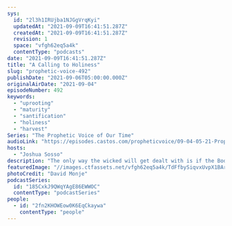```yaml
---
sys:
  id: "2l3h1IRUjba1NJGgVrqKyi"
  updatedAt: "2021-09-09T16:41:51.287Z"
  createdAt: "2021-09-09T16:41:51.287Z"
  revision: 1
  space: "vfgh62eq5a4k"
  contentType: "podcasts"
date: "2021-09-09T16:41:51.287Z"
title: "A Calling to Holiness"
slug: "prophetic-voice-492"
publishDate: "2021-09-06T05:00:00.000Z"
originalAirDate: "2021-09-04"
episodeNumber: 492
keywords:
  - "uprooting"
  - "maturity"
  - "santification"
  - "holiness"
  - "harvest"
Series: "The Prophetic Voice of Our Time"
audioLink: "https://episodes.castos.com/propheticvoice/09-04-05-21-Prophetic-Voice-of-our-Time-[mixdown].mp3"
hosts:
  - "Joshua Sosso"
description: "The only way the wicked will get dealt with is if the Body of Christ reaches full maturity and produces righteous fruit. We need to be sanctified and holy to do what God has called us to do. The sanctification and holiness comes first, and the supernatural will come by our obedience."
featuredImage: "//images.ctfassets.net/vfgh62eq5a4k/TdFfbySiqvxUvpX1BArta/f4f4c95a1590835112051b3f66194e1a/david-monje-vhzmXp8PBj0-unsplash__1_.jpg"
photoCredit: "David Monje"
podcastSeries:
  id: "185CxkJ9QWqYAgE86EWWOC"
  contentType: "podcastSeries"
people:
  - id: "2fn2KHOWEow0K6EqCkaywa"
    contentType: "people"
---
```

